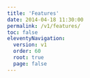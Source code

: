 ```yaml
---
title: 'Features' 
date: 2014-04-18 11:30:00 
permalink: /v1/features/
toc: false
eleventyNavigation:
  version: v1
  order: 60
  root: true
  page: false
---
```


